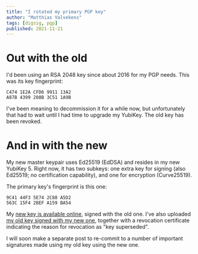 ```yaml
---
title: "I rotated my primary PGP key"
author: "Matthias Valvekens"
tags: [digsig, pgp]
published: 2021-11-21
---
```



# Out with the old


I'd been using an RSA 2048 key since about 2016 for my PGP needs. This was its key fingerprint:

```
C474 1E2A CFD6 9911 13A2
A87B 4399 208B 3C51 1A9B 
```

I've been meaning to decommission it for a while now, but unfortunately that had to wait until I had time to upgrade my YubiKey.
The old key has been revoked.


# And in with the new

My new master keypair uses Ed25519 (EdDSA) and resides in my new YubiKey 5. Right now, it has two subkeys: one extra key for signing (also Ed25519; no certification capability), and one for encryption (Curve25519).

The primary key's fingerprint is this one:

```
9C41 44F3 5E74 2C88 A5D2
563C 15F4 2BEF A159 BA54
```

My [new key is available online](/static/misc/matthias-gpg.asc), signed with the old one. I've also uploaded [my old key signed with my new one](/static/misc/matthias-gpg-rsa-cross-sign-revoked.asc), together with a revocation certificate indicating the reason for revocation as "key superseded".

I will soon make a separate post to re-commit to a number of important signatures made using my old key using the new one.
